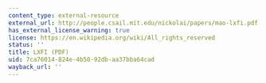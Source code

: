 ```yaml
---
content_type: external-resource
external_url: http://people.csail.mit.edu/nickolai/papers/mao-lxfi.pdf
has_external_license_warning: true
license: https://en.wikipedia.org/wiki/All_rights_reserved
status: ''
title: LXFI (PDF)
uid: 7ca76014-824e-4b50-92db-aa37bba64cad
wayback_url: ''
---
```

